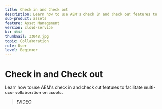 ```yaml
---
title: Check in and Check out
description: Learn how to use AEM's check in and check out features to facilitate multi-user collaboration on assets.
sub-product: assets
feature: Asset Management
version: cloud-service
kt: 4542
thumbnail: 32048.jpg
topic: Collaboration
role: User
level: Beginner
---
```


# Check in and Check out

Learn how to use AEM's check in and check out features to facilitate multi-user collaboration on assets.

>[!VIDEO](https://video.tv.adobe.com/v/32048/?quality=12&learn=on&hidetitle=true)


